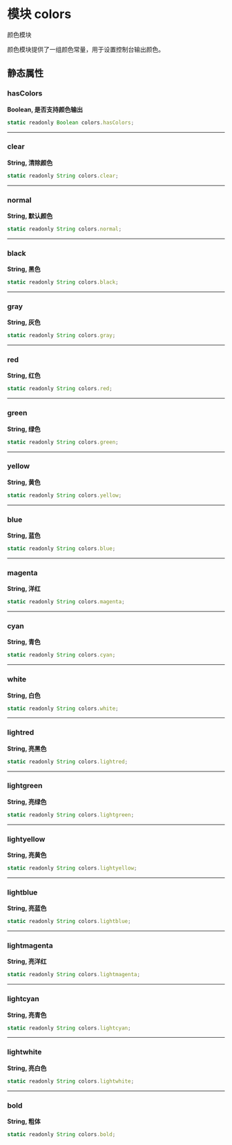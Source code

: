 # 模块 colors
颜色模块

颜色模块提供了一组颜色常量，用于设置控制台输出颜色。

## 静态属性
        
### hasColors
**Boolean, 是否支持颜色输出**

```JavaScript
static readonly Boolean colors.hasColors;
```

--------------------------
### clear
**String, 清除颜色**

```JavaScript
static readonly String colors.clear;
```

--------------------------
### normal
**String, 默认颜色**

```JavaScript
static readonly String colors.normal;
```

--------------------------
### black
**String, 黑色**

```JavaScript
static readonly String colors.black;
```

--------------------------
### gray
**String, 灰色**

```JavaScript
static readonly String colors.gray;
```

--------------------------
### red
**String, 红色**

```JavaScript
static readonly String colors.red;
```

--------------------------
### green
**String, 绿色**

```JavaScript
static readonly String colors.green;
```

--------------------------
### yellow
**String, 黄色**

```JavaScript
static readonly String colors.yellow;
```

--------------------------
### blue
**String, 蓝色**

```JavaScript
static readonly String colors.blue;
```

--------------------------
### magenta
**String, 洋红**

```JavaScript
static readonly String colors.magenta;
```

--------------------------
### cyan
**String, 青色**

```JavaScript
static readonly String colors.cyan;
```

--------------------------
### white
**String, 白色**

```JavaScript
static readonly String colors.white;
```

--------------------------
### lightred
**String, 亮黑色**

```JavaScript
static readonly String colors.lightred;
```

--------------------------
### lightgreen
**String, 亮绿色**

```JavaScript
static readonly String colors.lightgreen;
```

--------------------------
### lightyellow
**String, 亮黄色**

```JavaScript
static readonly String colors.lightyellow;
```

--------------------------
### lightblue
**String, 亮蓝色**

```JavaScript
static readonly String colors.lightblue;
```

--------------------------
### lightmagenta
**String, 亮洋红**

```JavaScript
static readonly String colors.lightmagenta;
```

--------------------------
### lightcyan
**String, 亮青色**

```JavaScript
static readonly String colors.lightcyan;
```

--------------------------
### lightwhite
**String, 亮白色**

```JavaScript
static readonly String colors.lightwhite;
```

--------------------------
### bold
**String, 粗体**

```JavaScript
static readonly String colors.bold;
```

